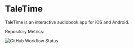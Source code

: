 # TaleTime
TaleTime is an interactive audiobook app for iOS and Android.

Repository Metrics:

![GitHub Workflow Status](https://img.shields.io/github/workflow/status/TaleTime/TaleTime/BuildAndDeploy?label=automatical%20build%20process)
